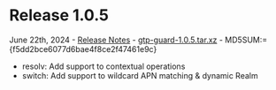 
# Release 1.0.5

June 22th, 2024 -
[Release Notes](release-1.0.5) -
[gtp-guard-1.0.5.tar.xz](/software/gtp-guard-1.0.5.tar.xz) -
MD5SUM:={f5dd2bce6077d6bae4f8ce2f47461e9c}

* resolv: Add support to contextual operations
* switch: Add support to wildcard APN matching & dynamic Realm
